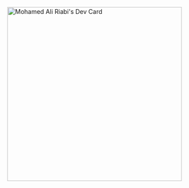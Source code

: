 <a href="https://app.daily.dev/riabi1"><img src="https://api.daily.dev/devcards/0ef8f5c11d1340aeb491a455cc15410e.png?r=pr9" width="400" alt="Mohamed Ali Riabi's Dev Card"/></a>
